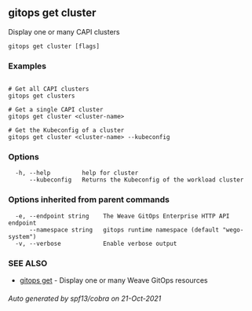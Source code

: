 ## gitops get cluster

Display one or many CAPI clusters

```
gitops get cluster [flags]
```

### Examples

```

# Get all CAPI clusters
gitops get clusters

# Get a single CAPI cluster
gitops get cluster <cluster-name>

# Get the Kubeconfig of a cluster
gitops get cluster <cluster-name> --kubeconfig
```

### Options

```
  -h, --help         help for cluster
      --kubeconfig   Returns the Kubeconfig of the workload cluster
```

### Options inherited from parent commands

```
  -e, --endpoint string    The Weave GitOps Enterprise HTTP API endpoint
      --namespace string   gitops runtime namespace (default "wego-system")
  -v, --verbose            Enable verbose output
```

### SEE ALSO

* [gitops get](gitops_get.md)	 - Display one or many Weave GitOps resources

###### Auto generated by spf13/cobra on 21-Oct-2021
